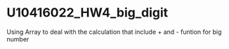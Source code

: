 # U10416022_HW4_big_digit

Using Array to deal with the calculation that include + and - funtion for big number

